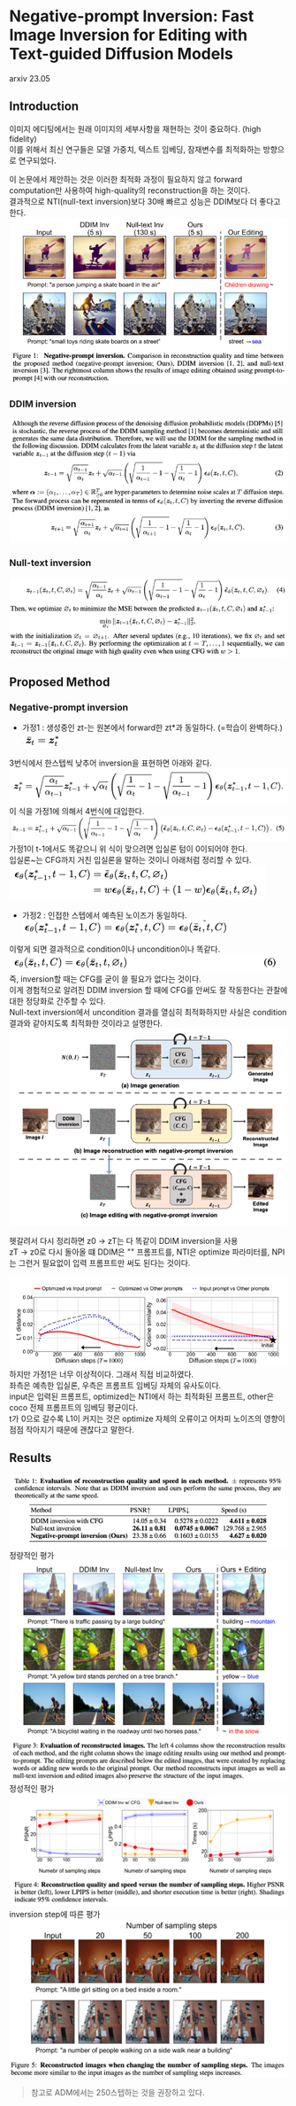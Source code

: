 Negative-prompt Inversion: Fast Image Inversion for Editing with Text-guided Diffusion Models
===
arxiv 23.05  

## Introduction  
이미지 에디팅에서는 원래 이미지의 세부사항을 재현하는 것이 중요하다. (high fidelity)  
이를 위해서 최신 연구들은 모델 가중치, 텍스트 임베딩, 잠재변수를 최적화하는 방향으로 연구되었다.

이 논문에서 제안하는 것은 이러한 최적화 과정이 필요하지 않고 forward computation만 사용하여 high-quality의 reconstruction을 하는 것이다.  
결과적으로 NTI(null-text inversion)보다 30배 빠르고 성능은 DDIM보다 더 좋다고 한다.  
![img.png](img.png)  

### DDIM inversion        
![img_1.png](img_1.png)  
### Null-text inversion
![img_2.png](img_2.png)  

## Proposed Method  
### Negative-prompt inversion  
* 가정1 : 생성중인 zt-는 원본에서 forward한 zt*과 동일하다. (=학습이 완벽하다.)  
    ![img_3.png](img_3.png)  

3번식에서 한스텝씩 낮추어 inversion을 표현하면 아래와 같다.  
![img_4.png](img_4.png)  
이 식을 가정1에 의해서 4번식에 대입한다.  
![img_5.png](img_5.png)  
가정1이 t-1에서도 똑같으니 위 식이 맞으려면 입실론 텀이 0이되어야 한다.  
입실론~는 CFG까지 거친 입실론을 말하는 것이니 아래처럼 정리할 수 있다.  
![img_6.png](img_6.png)   

* 가정2 : 인접한 스텝에서 예측된 노이즈가 동일하다.  
    ![img_7.png](img_7.png)    

이렇게 되면 결과적으로 condition이나 uncondition이나 똑같다.  
![img_8.png](img_8.png)  
즉, inversion할 때는 CFG를 굳이 쓸 필요가 없다는 것이다.  
이게 경험적으로 알려진 DDIM inversion 할 때에 CFG를 안써도 잘 작동한다는 관찰에 대한 정당화로 간주할 수 있다.  
Null-text inversion에서 uncondition 결과를 열심히 최적화하지만 사실은 condition 결과와 같아지도록 최적화한 것이라고 설명한다.  
![img_14.png](img_14.png)  

헷갈려서 다시 정리하면 z0 -> zT는 다 똑같이 DDIM inversion을 사용  
zT -> z0로 다시 돌아올 떄 DDIM은 "" 프롬프트를, NTI은 optimize 파라미터를, NPI는 그런거 필요없이 입력 프롬프트만 써도 된다는 것이다.  


![img_13.png](img_13.png)  
하지만 가정1은 너무 이상적이다. 그래서 직접 비교하였다.  
좌측은 예측한 입실론, 우측은 프롬프트 임베딩 자체의 유사도이다.  
input은 입력된 프롬프트, optimized는 NTI에서 하는 최적화된 프롬프트, other은 coco 전체 프롬프트의 임베딩 평균이다.  
t가 0으로 갈수록 L1이 커지는 것은 optimize 자체의 오류이고 어차피 노이즈의 영향이 점점 작아지기 때문에 괜찮다고 말한다.  
   
## Results   
![img_9.png](img_9.png)  
정량적인 평가  
![img_10.png](img_10.png)  
정성적인 평가  
![img_11.png](img_11.png)  
inversion step에 따른 평가  
![img_12.png](img_12.png)   
> 참고로 ADM에서는 250스텝하는 것을 권장하고 있다.  
